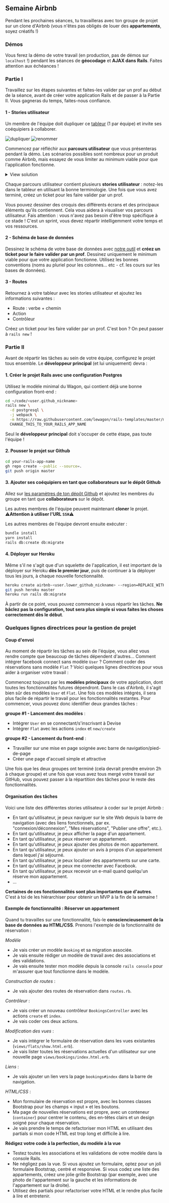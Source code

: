 ## Semaine Airbnb

Pendant les prochaines séances, tu travailleras avec ton groupe de projet sur un clone d'Airbnb (vous n'êtes pas obligés de louer des **appartements**, soyez créatifs !)

### Démos

Vous ferez la démo de votre travail (en production, pas de démos sur `localhost` !) pendant les séances de **géocodage** et **AJAX dans Rails**. Faites attention aux échéances !

### Partie I

Travaillez sur les étapes suivantes et faites-les valider par un prof au début de la séance, avant de créer votre application Rails et de passer à la Partie II. Vous gagneras du temps, faites-nous confiance.

#### 1 - Stories utilisateur

Un membre de l'équipe doit dupliquer ce [tableur](https://docs.google.com/spreadsheets/d/1_q-wwWiWUY5VL0gZVtqWIidWEtfwhX8FHEbwaW0LuFI/edit?usp=sharing) (1 par équipe) et invite ses coéquipiers à collaborer.

![dupliquer](https://raw.githubusercontent.com/lewagon/fullstack-images/master/rails/user-stories/duplicate.png)
![renommer](https://raw.githubusercontent.com/lewagon/fullstack-images/master/rails/user-stories/rename.png)

Commencez par réfléchir aux **parcours utilisateur** que vous présenteras pendant la démo. Les scénarios possibles sont nombreux pour un produit comme Airbnb, mais essayez de vous limiter au minimum viable pour que l'application fonctionne.

<details><summary markdown='span'>View solution
</summary>

- 1 parcours utilisateur pour l'utilisateur qui crée une offre
- 1 parcours utilisateur pour l'utilisateur qui réserve une offre
- 1 parcours utilisateur pour le propriétaire qui accepte ou refuse une demande de réservation

</details>

Chaque parcours utilisateur contient plusieurs **stories utilisateur** : notez-les dans le tableur en utilisant la bonne terminologie. Une fois que vous avez terminé, créez un ticket pour les faire valider par un prof.

Vous pouvez dessiner des croquis des différents écrans et des principaux éléments qu'ils contiennent. Cela vous aidera à visualiser vos parcours utilisateur. Fais attention : vous n'avez pas besoin d'être trop spécifique à ce stade ! C'est un sprint, vous devez répartir intelligemment votre temps et vos ressources.

#### 2 - Schéma de base de données

Dessinez le schéma de votre base de données avec [notre outil](https://kitt.lewagon.com/db/new) et **créez un ticket pour le faire valider par un prof**. Dessinez uniquement le minimum viable pour que votre application fonctionne. Utilisez les bonnes conventions (noms au pluriel pour les colonnes... etc - cf. les cours sur les bases de données).

#### 3 - Routes

Retournez à votre tableur avec les stories utilisateur et ajoutez les informations suivantes :
- Route : verbe + chemin
- Action
- Contrôleur

Créez un ticket pour les faire valider par un prof. C'est bon ? On peut passer à `rails new` !

### Partie II

Avant de répartir les tâches au sein de votre équipe, configurez le projet tous ensemble. Le **développeur principal** (et lui uniquement) devra :

#### 1. Créer le projet Rails avec une configuration Postgres

Utilisez le modèle minimal du Wagon, qui contient déjà une bonne configuration front-end :

```bash
cd ~/code/<user.github_nickname>
rails new \
  -d postgresql \
  -j webpack \
  -m https://raw.githubusercontent.com/lewagon/rails-templates/master/minimal.rb \
  CHANGE_THIS_TO_YOUR_RAILS_APP_NAME
```

Seul le **développeur principal** doit s'occuper de cette étape, pas toute l'équipe !

#### 2. Pousser le projet sur Github

```bash
cd your-rails-app-name
gh repo create --public --source=.
git push origin master
```

#### 3. Ajouter ses coéquipiers en tant que collaborateurs sur le dépôt Github

Allez sur [les paramètres de ton dépôt Github](https://github.com/<user.github_nickname>/rails-airbnb-clone/settings/collaboration) et ajoutez les membres du groupe en tant que **collaborateurs** sur le dépôt.

Les autres membres de l'équipe peuvent maintenant **cloner** le projet. ⚠️**Attention à utiliser l'URL `SSH`**⚠️

Les autres membres de l'équipe devront ensuite exécuter :

```bash
bundle install
yarn install
rails db:create db:migrate
```

#### 4. Déployer sur Heroku

Même s'il ne s'agit que d'un squelette de l'application, il est important de la déployer sur Heroku **dès le premier jour**, puis de continuer à la déployer tous les jours, à chaque nouvelle fonctionnalité.

```bash
heroku create airbnb-<user.lower_github_nickname> --region=REPLACE_WITH_REGION # (eu, us, or any region available in `heroku regions` list)
git push heroku master
heroku run rails db:migrate
```

À partir de ce point, vous pouvez commencer à vous répartir les tâches. **Ne bâclez pas la configuration, tout sera plus simple si vous faites les choses correctement dès le début**.

### Quelques lignes directrices pour la gestion de projet

#### Coup d'envoi

Au moment de répartir les tâches au sein de l'équipe, vous allez vous rendre compte que beaucoup de tâches dépendent d'autres... Comment intégrer facebook connect sans modèle `User` ? Comment coder des réservations sans modèle `Flat` ? Voici quelques lignes directrices pour vous aider à organiser votre travail :

Commencez toujours par les **modèles principaux** de votre application, dont toutes les fonctionnalités futures dépendront. Dans le cas d'Airbnb, il s'agit bien sûr des modèles `User` et `Flat`. Une fois ces modèles intégrés, il sera plus facile de répartir le travail pour les fonctionnalités restantes. Pour commencer, vous pouvez donc identifier deux grandes tâches :

**groupe #1 - Lancement des modèles** :
- Intégrer `User` en se connectant/s'inscrivant à Devise
- Intégrer `Flat` avec les actions `index` et `new/create`

**groupe #2 - Lancement du front-end** :
- Travailler sur une mise en page soignée avec barre de navigation/pied-de-page
- Créer une page d'accueil simple et attractive

Une fois que les deux groupes ont terminé (cela devrait prendre environ 2h à chaque groupe) et une fois que vous avez tous mergé votre travail sur GitHub, vous pouvez passer à la répartition des tâches pour le reste des fonctionnalités.

#### Organisation des tâches

Voici une liste des différentes stories utilisateur à coder sur le projet Airbnb :

- En tant qu'utilisateur, je peux naviguer sur le site Web depuis la barre de navigation (avec des liens fonctionnels, par ex. "connexion/déconnexion", "Mes réservations", "Publier une offre", etc.).
- En tant qu'utilisateur, je peux afficher la page d'un appartement.
- En tant qu'utilisateur, je peux réserver un appartement.
- En tant qu'utilisateur, je peux ajouter des photos de mon appartement.
- En tant qu'utilisateur, je peux ajouter un avis à propos d'un appartement dans lequel j'ai séjourné.
- En tant qu'utilisateur, je peux localiser des appartements sur une carte.
- En tant qu'utilisateur, je peux me connecter avec Facebook.
- En tant qu'utilisateur, je peux recevoir un e-mail quand quelqu'un réserve mon appartement.
- ...

**Certaines de ces fonctionnalités sont plus importantes que d'autres**. C'est à toi de les hiérarchiser pour obtenir un MVP à la fin de la semaine !

#### Exemple de fonctionnalité : Réserver un appartement

Quand tu travailles sur une fonctionnalité, fais-le **consciencieusement de la base de données au HTML/CSS**. Prenons l'exemple de la fonctionnalité de réservation :

*Modèle*
- Je vais créer un modèle `Booking` et sa migration associée.
- Je vais ensuite rédiger un modèle de travail avec des associations et des validations.
- Je vais ensuite tester mon modèle depuis la console `rails console` pour m'assurer que tout fonctionne dans le modèle.

*Construction de routes* :
- Je vais ajouter des routes de réservation dans `routes.rb`.

*Contrôleur* :
- Je vais créer un nouveau contrôleur `BookingsController` avec les actions `create` et `index`.
- Je vais coder ces deux actions.

*Modification des vues* :
- Je vais intégrer le formulaire de réservation dans les vues existantes (`views/flats/show.html.erb`).
- Je vais lister toutes les réservations actuelles d'un utilisateur sur une nouvelle page `views/bookings/index.html.erb`.

*Liens* :
- Je vais ajouter un lien vers la page `bookings#index` dans la barre de navigation.

*HTML/CSS* :
- Mon formulaire de réservation est propre, avec les bonnes classes Bootstrap pour les champs « input » et les boutons.
- Ma page de nouvelles réservations est propre, avec un conteneur (`container`) pour centrer le contenu, des en-têtes clairs et un design soigné pour chaque réservation.
- Je vais prendre le temps de refactoriser mon HTML en utilisant des partials si mon code HTML est trop long et difficile à lire.

**Rédigez votre code à la perfection, du modèle à la vue**

- Testez toutes les associations et les validations de votre modèle dans la console Rails.
- Ne négligez pas la vue. Si vous ajoutez un formulaire, optez pour un joli formulaire Bootstrap, centré et responsive. Si vous codez une liste des appartements, créez une jolie grille Bootstrap (par exemple, avec une photo de l'appartement sur la gauche et les informations de l'appartement sur la droite).
- Utilisez des partials pour refactoriser votre HTML et le rendre plus facile à lire et entretenir.

